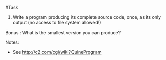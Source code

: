 #Task

1. Write a program producing its complete source code, once, as its only output (no access to file system allowed!)

Bonus : What is the smallest version you can produce?

Notes:
* See http://c2.com/cgi/wiki?QuineProgram
